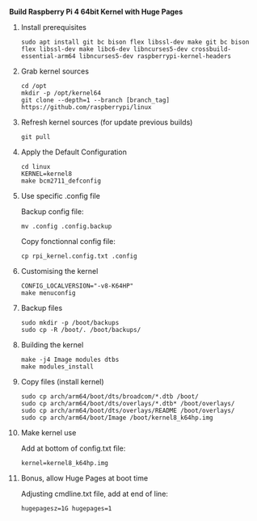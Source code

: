 **Build Raspberry Pi 4 64bit Kernel with Huge Pages**

1. Install prerequisites

    ```
    sudo apt install git bc bison flex libssl-dev make git bc bison flex libssl-dev make libc6-dev libncurses5-dev crossbuild-essential-arm64 libncurses5-dev raspberrypi-kernel-headers
    ```

2. Grab kernel sources

    ```
    cd /opt
    mkdir -p /opt/kernel64
    git clone --depth=1 --branch [branch_tag] https://github.com/raspberrypi/linux
    ```

3. Refresh kernel sources (for update previous builds)

    ```
    git pull
    ```

4. Apply the Default Configuration

    ```
    cd linux
    KERNEL=kernel8
    make bcm2711_defconfig
    ```

5. Use specific .config file

    Backup config file:
    ```
    mv .config .config.backup
    ```

    Copy fonctionnal config file:
    ```
    cp rpi_kernel.config.txt .config
    ```

6. Customising the kernel

    ```
    CONFIG_LOCALVERSION="-v8-K64HP"
    make menuconfig
    ```

7. Backup files

    ```
    sudo mkdir -p /boot/backups
    sudo cp -R /boot/. /boot/backups/
    ```

8. Building the kernel

    ```
    make -j4 Image modules dtbs
    make modules_install
    ```

9. Copy files (install kernel)

    ```
    sudo cp arch/arm64/boot/dts/broadcom/*.dtb /boot/
    sudo cp arch/arm64/boot/dts/overlays/*.dtb* /boot/overlays/
    sudo cp arch/arm64/boot/dts/overlays/README /boot/overlays/
    sudo cp arch/arm64/boot/Image /boot/kernel8_k64hp.img
    ```

10. Make kernel use

    Add at bottom of config.txt file:
    ```
    kernel=kernel8_k64hp.img
    ```

11. Bonus, allow Huge Pages at boot time

    Adjusting cmdline.txt file, add at end of line:
    ```
    hugepagesz=1G hugepages=1
    ```
